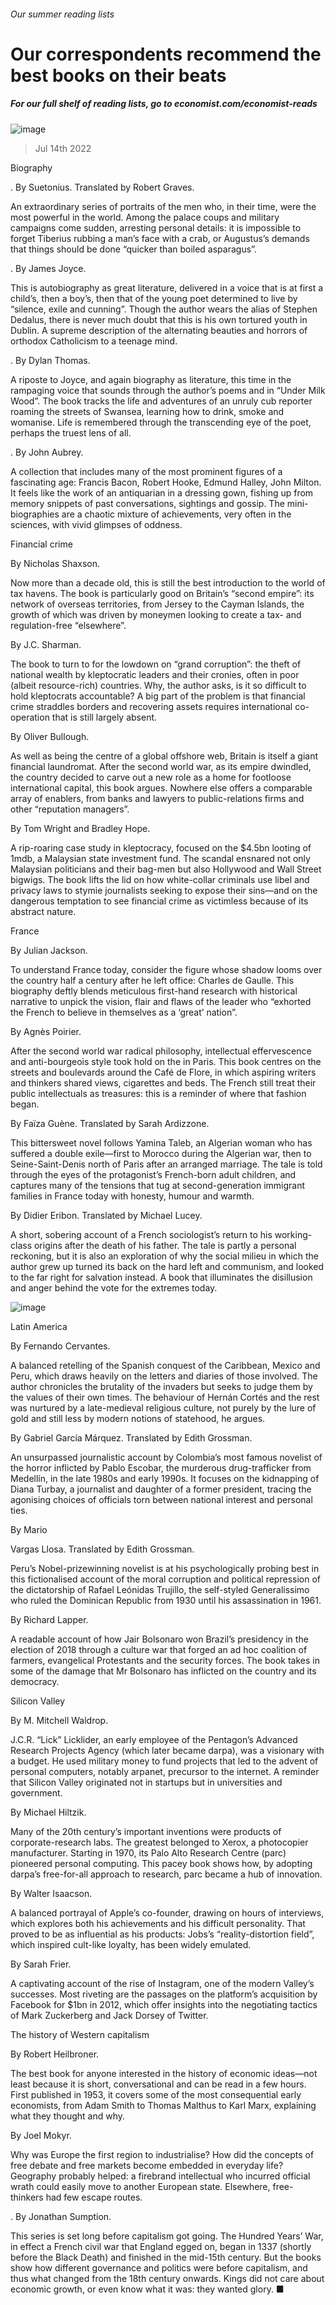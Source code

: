 ###### Our summer reading lists
# Our correspondents recommend the best books on their beats 
##### For our full shelf of reading lists, go to economist.com/economist-reads 
![image](images/20220716_CUD001.jpg) 
> Jul 14th 2022 
Biography
. By Suetonius. Translated by Robert Graves. 
An extraordinary series of portraits of the men who, in their time, were the most powerful in the world. Among the palace coups and military campaigns come sudden, arresting personal details: it is impossible to forget Tiberius rubbing a man’s face with a crab, or Augustus’s demands that things should be done “quicker than boiled asparagus”.
. By James Joyce. 
This is autobiography as great literature, delivered in a voice that is at first a child’s, then a boy’s, then that of the young poet determined to live by “silence, exile and cunning”. Though the author wears the alias of Stephen Dedalus, there is never much doubt that this is his own tortured youth in Dublin. A supreme description of the alternating beauties and horrors of orthodox Catholicism to a teenage mind.
. By Dylan Thomas. 
A riposte to Joyce, and again biography as literature, this time in the rampaging voice that sounds through the author’s poems and in “Under Milk Wood”. The book tracks the life and adventures of an unruly cub reporter roaming the streets of Swansea, learning how to drink, smoke and womanise. Life is remembered through the transcending eye of the poet, perhaps the truest lens of all. 
. By John Aubrey. 
A collection that includes many of the most prominent figures of a fascinating age: Francis Bacon, Robert Hooke, Edmund Halley, John Milton. It feels like the work of an antiquarian in a dressing gown, fishing up from memory snippets of past conversations, sightings and gossip. The mini-biographies are a chaotic mixture of achievements, very often in the sciences, with vivid glimpses of oddness.
Financial crime
 By Nicholas Shaxson. 
Now more than a decade old, this is still the best introduction to the world of tax havens. The book is particularly good on Britain’s “second empire”: its network of overseas territories, from Jersey to the Cayman Islands, the growth of which was driven by moneymen looking to create a tax- and regulation-free “elsewhere”.
By J.C. Sharman. 
The book to turn to for the lowdown on “grand corruption”: the theft of national wealth by kleptocratic leaders and their cronies, often in poor (albeit resource-rich) countries. Why, the author asks, is it so difficult to hold kleptocrats accountable? A big part of the problem is that financial crime straddles borders and recovering assets requires international co-operation that is still largely absent.
By Oliver Bullough. 
As well as being the centre of a global offshore web, Britain is itself a giant financial laundromat. After the second world war, as its empire dwindled, the country decided to carve out a new role as a home for footloose international capital, this book argues. Nowhere else offers a comparable array of enablers, from banks and lawyers to public-relations firms and other “reputation managers”. 
 By Tom Wright and Bradley Hope. 
A rip-roaring case study in kleptocracy, focused on the $4.5bn looting of 1mdb, a Malaysian state investment fund. The scandal ensnared not only Malaysian politicians and their bag-men but also Hollywood and Wall Street bigwigs. The book lifts the lid on how white-collar criminals use libel and privacy laws to stymie journalists seeking to expose their sins—and on the dangerous temptation to see financial crime as victimless because of its abstract nature.
France
 By Julian Jackson. 
To understand France today, consider the figure whose shadow looms over the country half a century after he left office: Charles de Gaulle. This biography deftly blends meticulous first-hand research with historical narrative to unpick the vision, flair and flaws of the leader who “exhorted the French to believe in themselves as a ‘great’ nation”.
 By Agnès Poirier. 
After the second world war radical philosophy, intellectual effervescence and anti-bourgeois style took hold on the  in Paris. This book centres on the streets and boulevards around the Café de Flore, in which aspiring writers and thinkers shared views, cigarettes and beds. The French still treat their public intellectuals as treasures: this is a reminder of where that fashion began. 
By Faïza Guène. Translated by Sarah Ardizzone.
This bittersweet novel follows Yamina Taleb, an Algerian woman who has suffered a double exile—first to Morocco during the Algerian war, then to Seine-Saint-Denis north of Paris after an arranged marriage. The tale is told through the eyes of the protagonist’s French-born adult children, and captures many of the tensions that tug at second-generation immigrant families in France today with honesty, humour and warmth.
 By Didier Eribon. Translated by Michael Lucey.
A short, sobering account of a French sociologist’s return to his working-class origins after the death of his father. The tale is partly a personal reckoning, but it is also an exploration of why the social milieu in which the author grew up turned its back on the hard left and communism, and looked to the far right for salvation instead. A book that illuminates the disillusion and anger behind the vote for the extremes today.
![image](images/20220716_CUD002.jpg) 

Latin America
By Fernando Cervantes. 
A balanced retelling of the Spanish conquest of the Caribbean, Mexico and Peru, which draws heavily on the letters and diaries of those involved. The author chronicles the brutality of the invaders but seeks to judge them by the values of their own times. The behaviour of Hernán Cortés and the rest was nurtured by a late-medieval religious culture, not purely by the lure of gold and still less by modern notions of statehood, he argues.
By Gabriel García Márquez. Translated by Edith Grossman. 
An unsurpassed journalistic account by Colombia’s most famous novelist of the horror inflicted by Pablo Escobar, the murderous drug-trafficker from Medellín, in the late 1980s and early 1990s. It focuses on the kidnapping of Diana Turbay, a journalist and daughter of a former president, tracing the agonising choices of officials torn between national interest and personal ties.
By Mario 
Vargas Llosa. Translated by Edith Grossman. 
Peru’s Nobel-prizewinning novelist is at his psychologically probing best in this fictionalised account of the moral corruption and political repression of the dictatorship of Rafael Leónidas Trujillo, the self-styled Generalissimo who ruled the Dominican Republic from 1930 until his assassination in 1961.
By Richard Lapper. 
A readable account of how Jair Bolsonaro won Brazil’s presidency in the election of 2018 through a culture war that forged an ad hoc coalition of farmers, evangelical Protestants and the security forces. The book takes in some of the damage that Mr Bolsonaro has inflicted on the country and its democracy. 
Silicon Valley
By M. Mitchell Waldrop. 
J.C.R. “Lick” Licklider, an early employee of the Pentagon’s Advanced Research Projects Agency (which later became darpa), was a visionary with a budget. He used military money to fund projects that led to the advent of personal computers, notably arpanet, precursor to the internet. A reminder that Silicon Valley originated not in startups but in universities and government.
 By Michael Hiltzik. 
Many of the 20th century’s important inventions were products of corporate-research labs. The greatest belonged to Xerox, a photocopier manufacturer. Starting in 1970, its Palo Alto Research Centre (parc) pioneered personal computing. This pacey book shows how, by adopting darpa’s free-for-all approach to research, parc became a hub of innovation. 
By Walter Isaacson.
A balanced portrayal of Apple’s co-founder, drawing on hours of interviews, which explores both his achievements and his difficult personality. That proved to be as influential as his products: Jobs’s “reality-distortion field”, which inspired cult-like loyalty, has been widely emulated.
By Sarah Frier.
A captivating account of the rise of Instagram, one of the modern Valley’s successes. Most riveting are the passages on the platform’s acquisition by Facebook for $1bn in 2012, which offer insights into the negotiating tactics of Mark Zuckerberg and Jack Dorsey of Twitter.
The history of Western capitalism
 By Robert Heilbroner. 
The best book for anyone interested in the history of economic ideas—not least because it is short, conversational and can be read in a few hours. First published in 1953, it covers some of the most consequential early economists, from Adam Smith to Thomas Malthus to Karl Marx, explaining what they thought and why. 
 By Joel Mokyr. 
Why was Europe the first region to industrialise? How did the concepts of free debate and free markets become embedded in everyday life? Geography probably helped: a firebrand intellectual who incurred official wrath could easily move to another European state. Elsewhere, free-thinkers had few escape routes.
. By Jonathan Sumption. 
This series is set long before capitalism got going. The Hundred Years’ War, in effect a French civil war that England egged on, began in 1337 (shortly before the Black Death) and finished in the mid-15th century. But the books show how different governance and politics were before capitalism, and thus what changed from the 18th century onwards. Kings did not care about economic growth, or even know what it was: they wanted glory. ■



